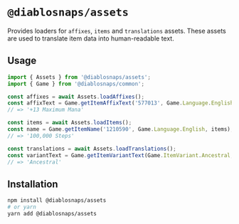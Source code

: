 # `@diablosnaps/assets`

Provides loaders for `affixes`, `items` and `translations` assets. These assets are used to translate item data into human-readable text. 

## Usage

```ts
import { Assets } from '@diablosnaps/assets';
import { Game } from '@diablosnaps/common';

const affixes = await Assets.loadAffixes();
const affixText = Game.getItemAffixText('577013', Game.Language.English, Game.AffixType.Basic, 800, 1, affixes);
// => '+13 Maximum Mana'

const items = await Assets.loadItems();
const name = Game.getItemName('1210590', Game.Language.English, items);
// => '100,000 Steps'

const translations = await Assets.loadTranslations();
const variantText = Game.getItemVariantText(Game.ItemVariant.Ancestral, Game.Language.English, translations);
// => 'Ancestral'
```

## Installation

```sh
npm install @diablosnaps/assets
# or yarn
yarn add @diablosnaps/assets
```